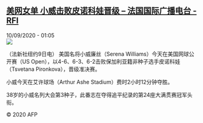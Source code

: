 <!--1599695761000-->
[美网女单 小威击败皮诺科娃晋级 – 法国国际广播电台 - RFI](http://www.rfi.fr//cn/contenu/20200910-%E7%BE%8E%E7%BD%91%E5%A5%B3%E5%8D%95-%E5%B0%8F%E5%A8%81%E5%87%BB%E8%B4%A5%E7%9A%AE%E8%AF%BA%E7%A7%91%E5%A8%83%E6%99%8B%E7%BA%A7)
------

<div>10/09/2020 - 01:05</div><img src="https://s.rfi.fr/media/display/e17b0992-f2f5-11ea-86c3-005056a964fe/w:310/p:16x9/spo0001b.200910070505.jpg"><div class="t-content__body u-clearfix"><p>（法新社纽约9日电）    美国名将小威廉丝（Serena Williams）今天在美国网球公开赛（US Open），以4-6、6-3、6-2击败保加利亚籍非种子选手皮诺科娃（Tsvetana Pironkova），晋级准决赛。</p><p>    小威今天在艾许球场（Arthur Ashe Stadium）费时2小时12分钟夺胜。</p><p>    38岁的小威名列大会第3种子，此番志在夺得追平纪录的第24座大满贯赛冠军头衔。</p><p class="t-copyright">© 2020 AFP</p>        </div>
